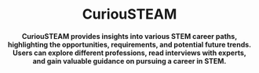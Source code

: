 <div align='center'>
<h1>CuriouSTEAM</h1>
<h4>CuriouSTEAM provides insights into various STEM career paths, highlighting the opportunities, requirements, and potential future trends. Users can explore different professions, read interviews with experts, and gain valuable guidance on pursuing a career in STEM.</h4>

<p>
</p>
</div>